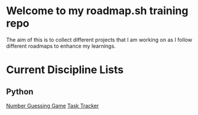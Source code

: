 # Welcome to my roadmap.sh training repo

The aim of this is to collect different projects that I am working on as I follow different roadmaps to enhance my learnings.

# Current Discipline Lists

## Python

[Number Guessing Game](https://roadmap.sh/projects/number-guessing-game)
[Task Tracker](https://roadmap.sh/projects/task-tracker)